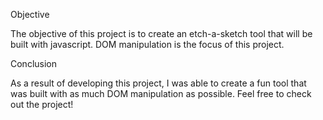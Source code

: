 Objective

The objective of this project is to create an etch-a-sketch tool that will be built with javascript. DOM manipulation is the focus of this project.

Conclusion

As a result of developing this project, I was able to create a fun tool that was built with as much DOM manipulation as possible. Feel free to check out the project!
